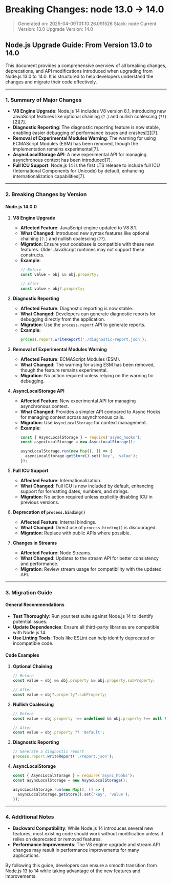 # Breaking Changes: node 13.0 → 14.0
> Generated on: 2025-04-09T01:10:26.091526
> Stack: node
> Current Version: 13.0
> Upgrade Version: 14.0

## Node.js Upgrade Guide: From Version 13.0 to 14.0

This document provides a comprehensive overview of all breaking changes, deprecations, and API modifications introduced when upgrading from Node.js 13.0 to 14.0. It is structured to help developers understand the changes and migrate their code effectively.

---

### 1. Summary of Major Changes

- **V8 Engine Upgrade**: Node.js 14 includes V8 version 8.1, introducing new JavaScript features like optional chaining (`?.`) and nullish coalescing (`??`)[2][7].
- **Diagnostic Reporting**: The diagnostic reporting feature is now stable, enabling easier debugging of performance issues and crashes[2][7].
- **Removal of Experimental Modules Warning**: The warning for using ECMAScript Modules (ESM) has been removed, though the implementation remains experimental[7].
- **AsyncLocalStorage API**: A new experimental API for managing asynchronous context has been introduced[7].
- **Full ICU Support**: Node.js 14 is the first LTS release to include full ICU (International Components for Unicode) by default, enhancing internationalization capabilities[7].

---

### 2. Breaking Changes by Version

#### **Node.js 14.0.0**
1. **V8 Engine Upgrade**
   - **Affected Feature**: JavaScript engine updated to V8 8.1.
   - **What Changed**: Introduced new syntax features like optional chaining (`?.`) and nullish coalescing (`??`).
   - **Migration**: Ensure your codebase is compatible with these new features. Older JavaScript runtimes may not support these constructs.
   - **Example**:
     ```javascript
     // Before
     const value = obj && obj.property;

     // After
     const value = obj?.property;
     ```

2. **Diagnostic Reporting**
   - **Affected Feature**: Diagnostic reporting is now stable.
   - **What Changed**: Developers can generate diagnostic reports for debugging directly from the application.
   - **Migration**: Use the `process.report` API to generate reports.
   - **Example**:
     ```javascript
     process.report.writeReport('./diagnostic-report.json');
     ```

3. **Removal of Experimental Modules Warning**
   - **Affected Feature**: ECMAScript Modules (ESM).
   - **What Changed**: The warning for using ESM has been removed, though the feature remains experimental.
   - **Migration**: No action required unless relying on the warning for debugging.

4. **AsyncLocalStorage API**
   - **Affected Feature**: New experimental API for managing asynchronous context.
   - **What Changed**: Provides a simpler API compared to Async Hooks for managing context across asynchronous calls.
   - **Migration**: Use `AsyncLocalStorage` for context management.
   - **Example**:
     ```javascript
     const { AsyncLocalStorage } = require('async_hooks');
     const asyncLocalStorage = new AsyncLocalStorage();

     asyncLocalStorage.run(new Map(), () => {
       asyncLocalStorage.getStore().set('key', 'value');
     });
     ```

5. **Full ICU Support**
   - **Affected Feature**: Internationalization.
   - **What Changed**: Full ICU is now included by default, enhancing support for formatting dates, numbers, and strings.
   - **Migration**: No action required unless explicitly disabling ICU in previous versions.

6. **Deprecation of `process.binding()`**
   - **Affected Feature**: Internal bindings.
   - **What Changed**: Direct use of `process.binding()` is discouraged.
   - **Migration**: Replace with public APIs where possible.

7. **Changes in Streams**
   - **Affected Feature**: Node Streams.
   - **What Changed**: Updates to the stream API for better consistency and performance.
   - **Migration**: Review stream usage for compatibility with the updated API.

---

### 3. Migration Guide

#### **General Recommendations**
- **Test Thoroughly**: Run your test suite against Node.js 14 to identify potential issues.
- **Update Dependencies**: Ensure all third-party libraries are compatible with Node.js 14.
- **Use Linting Tools**: Tools like ESLint can help identify deprecated or incompatible code.

#### **Code Examples**

1. **Optional Chaining**
   ```javascript
   // Before
   const value = obj && obj.property && obj.property.subProperty;

   // After
   const value = obj?.property?.subProperty;
   ```

2. **Nullish Coalescing**
   ```javascript
   // Before
   const value = obj.property !== undefined && obj.property !== null ? obj.property : 'default';

   // After
   const value = obj.property ?? 'default';
   ```

3. **Diagnostic Reporting**
   ```javascript
   // Generate a diagnostic report
   process.report.writeReport('./report.json');
   ```

4. **AsyncLocalStorage**
   ```javascript
   const { AsyncLocalStorage } = require('async_hooks');
   const asyncLocalStorage = new AsyncLocalStorage();

   asyncLocalStorage.run(new Map(), () => {
     asyncLocalStorage.getStore().set('key', 'value');
   });
   ```

---

### 4. Additional Notes

- **Backward Compatibility**: While Node.js 14 introduces several new features, most existing code should work without modification unless it relies on deprecated or removed features.
- **Performance Improvements**: The V8 engine upgrade and stream API changes may result in performance improvements for many applications.

By following this guide, developers can ensure a smooth transition from Node.js 13 to 14 while taking advantage of the new features and improvements.